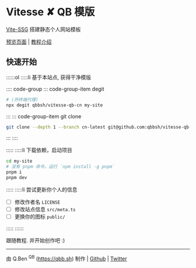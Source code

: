 # Vitesse ✘ QB 模版

[Vite-SSG](https://github.com/antfu/vite-ssg) 搭建静态个人网站模板

[预览页面](/posts/2022-12-16-preview) | [教程介绍](/posts/2022-12-15-guide)

## 快速开始

::::::ol
:::::li 基于本站点, 获得干净模版

:::: code-group
::: code-group-item degit

```sh
# (开终端代理)
npx degit qbbsh/vitesse-qb-cn my-site
```

:::
::: code-group-item git clone

```sh
git clone --depth 1 --branch cn-latest git@github.com:qbbsh/vitesse-qb-cn.git my-site
```

:::
::::

:::::
:::::li 下载依赖，启动项目

```sh
cd my-site
# 没有 pnpm 命令，运行 `npm install -g pnpm`
pnpm i
pnpm dev
```

:::::
:::::li 尝试更新你个人的信息

- [ ] 修改作者名 `LICENSE`
- [ ] 修改站点信息 `src/meta.ts`
- [ ] 更换你的图标 `public/`

:::::
::::::

跟随教程. 并开始创作吧 :)

---

由 Q.Ben <sup>QB</sup> (https://qbb.sh) 制作 | [Github](https://github.com/Zhengqbbb) | [Twitter](https://twitter.com/zhengqbbb)
